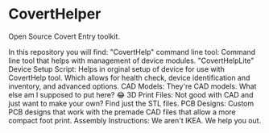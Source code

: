 # CovertHelper
Open Source Covert Entry toolkit.

In this repository you will find:
"CovertHelp" command line tool: Command line tool that helps with management of device modules.
"CovertHelpLite" Device Setup Script: Helps in orginal setup of device for use with CovertHelp tool. Which allows for health check, device identification and inventory, and advanced options.
CAD Models: They're CAD models. What else am I supposed to put here? 😂
3D Print Files: Not good with CAD and just want to make your own? Find just the STL files.
PCB Designs: Custom PCB designs that work with the premade CAD files that allow a more compact foot print.
Assembly Instructions: We aren't IKEA. We help you out.
